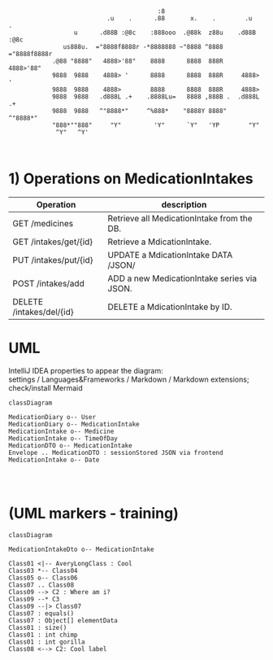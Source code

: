 ```
               
                                                                                                                            
                                         :8                                
                           .u    .      .88       x.    .        .u    .   
                  u      .d88B :@8c    :888ooo  .@88k  z88u    .d88B :@8c  
               us888u.  ="8888f8888r -*8888888 ~"8888 ^8888   ="8888f8888r 
            .@88 "8888"   4888>'88"    8888      8888  888R     4888>'88"  
            9888  9888    4888> '      8888      8888  888R     4888> '    
            9888  9888    4888>        8888      8888  888R     4888>      
            9888  9888   .d888L .+    .8888Lu=   8888 ,888B .  .d888L .+   
            9888  9888   ^"8888*"     ^%888*    "8888Y 8888"   ^"8888*"    
            "888*""888"     "Y"         'Y"      `Y"   'YP        "Y"      
             ^Y"   ^Y'                                                     
                                                                           
                                                

```
# 1)  Operations on MedicationIntakes

| Operation                   | description                                 |
|-----------------------------|---------------------------------------------|
| GET    /medicines 	         | Retrieve all MedicationIntake from the DB.  |
| GET    /intakes/get/{id}    | Retrieve a MdicationIntake.                 |
| PUT    /intakes/put/{id}    | UPDATE  a MdicationIntake DATA /JSON/       |
| POST   /intakes/add 	       | ADD a new MedicationIntake series via JSON. |
| DELETE /intakes/del/{id}    | DELETE a MdicationIntake by ID.             |

# UML
IntelliJ IDEA properties to appear the diagram: <br />
settings / Languages&Frameworks / Markdown / Markdown extensions; check/install Mermaid

```mermaid
classDiagram

MedicationDiary o-- User
MedicationDiary o-- MedicationIntake
MedicationIntake o-- Medicine
MedicationIntake o-- TimeOfDay
MedicationDTO o-- MedicationIntake
Envelope .. MedicationDTO : sessionStored JSON via frontend
MedicationIntake o-- Date




```



# (UML markers - training)
```mermaid
classDiagram

MedicationIntakeDto o-- MedicationIntake

Class01 <|-- AveryLongClass : Cool
Class03 *-- Class04
Class05 o-- Class06
Class07 .. Class08
Class09 --> C2 : Where am i?
Class09 --* C3
Class09 --|> Class07
Class07 : equals()
Class07 : Object[] elementData
Class01 : size()
Class01 : int chimp
Class01 : int gorilla
Class08 <--> C2: Cool label

```


       